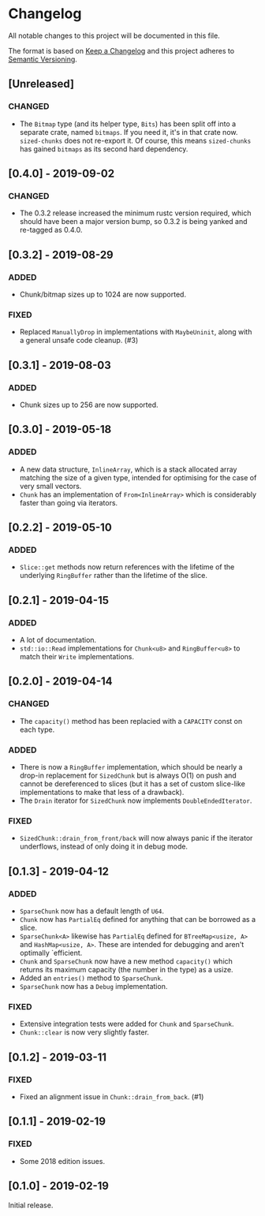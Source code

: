 # Changelog

All notable changes to this project will be documented in this file.

The format is based on [Keep a Changelog](http://keepachangelog.com/en/1.0.0/)
and this project adheres to [Semantic
Versioning](http://semver.org/spec/v2.0.0.html).

## [Unreleased]

### CHANGED

- The `Bitmap` type (and its helper type, `Bits`) has been split off into a
  separate crate, named `bitmaps`. If you need it, it's in that crate now.
  `sized-chunks` does not re-export it. Of course, this means `sized-chunks` has
  gained `bitmaps` as its second hard dependency.

## [0.4.0] - 2019-09-02

### CHANGED

- The 0.3.2 release increased the minimum rustc version required, which should
  have been a major version bump, so 0.3.2 is being yanked and re-tagged as
  0.4.0.

## [0.3.2] - 2019-08-29

### ADDED

- Chunk/bitmap sizes up to 1024 are now supported.

### FIXED

- Replaced `ManuallyDrop` in implementations with `MaybeUninit`, along with a
  general unsafe code cleanup. (#3)

## [0.3.1] - 2019-08-03

### ADDED

- Chunk sizes up to 256 are now supported.

## [0.3.0] - 2019-05-18

### ADDED

- A new data structure, `InlineArray`, which is a stack allocated array matching
  the size of a given type, intended for optimising for the case of very small
  vectors.
- `Chunk` has an implementation of `From<InlineArray>` which is considerably
  faster than going via iterators.

## [0.2.2] - 2019-05-10

### ADDED

- `Slice::get` methods now return references with the lifetime of the underlying
  `RingBuffer` rather than the lifetime of the slice.

## [0.2.1] - 2019-04-15

### ADDED

- A lot of documentation.
- `std::io::Read` implementations for `Chunk<u8>` and `RingBuffer<u8>` to match
  their `Write` implementations.

## [0.2.0] - 2019-04-14

### CHANGED

- The `capacity()` method has been replacied with a `CAPACITY` const on each
  type.

### ADDED

- There is now a `RingBuffer` implementation, which should be nearly a drop-in
  replacement for `SizedChunk` but is always O(1) on push and cannot be
  dereferenced to slices (but it has a set of custom slice-like implementations
  to make that less of a drawback).
- The `Drain` iterator for `SizedChunk` now implements `DoubleEndedIterator`.

### FIXED

- `SizedChunk::drain_from_front/back` will now always panic if the iterator
  underflows, instead of only doing it in debug mode.

## [0.1.3] - 2019-04-12

### ADDED

- `SparseChunk` now has a default length of `U64`.
- `Chunk` now has `PartialEq` defined for anything that can be borrowed as a
  slice.
- `SparseChunk<A>` likewise has `PartialEq` defined for `BTreeMap<usize, A>` and
  `HashMap<usize, A>`. These are intended for debugging and aren't optimally
  `efficient.
- `Chunk` and `SparseChunk` now have a new method `capacity()` which returns its
  maximum capacity (the number in the type) as a usize.
- Added an `entries()` method to `SparseChunk`.
- `SparseChunk` now has a `Debug` implementation.

### FIXED

- Extensive integration tests were added for `Chunk` and `SparseChunk`.
- `Chunk::clear` is now very slightly faster.

## [0.1.2] - 2019-03-11

### FIXED

- Fixed an alignment issue in `Chunk::drain_from_back`. (#1)

## [0.1.1] - 2019-02-19

### FIXED

- Some 2018 edition issues.

## [0.1.0] - 2019-02-19

Initial release.

